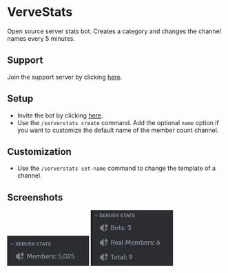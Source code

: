 # VerveStats

Open source server stats bot. Creates a category and changes the channel names every 5 minutes.

## Support

Join the support server by clicking [here](https://discord.gg/FkCV7Chj87).

## Setup

- Invite the bot by clicking [here](https://discord.com/api/oauth2/authorize?client_id=1211917384353447946&permissions=1040&scope=applications.commands%20bot).
- Use the `/serverstats create` command. Add the optional `name` option if you want to customize the default name of the member count channel.

## Customization

- Use the `/serverstats set-name` command to change the template of a channel.

## Screenshots

![image](/assets/screenshot_1.png)
![image](/assets/screenshot_2.png)
